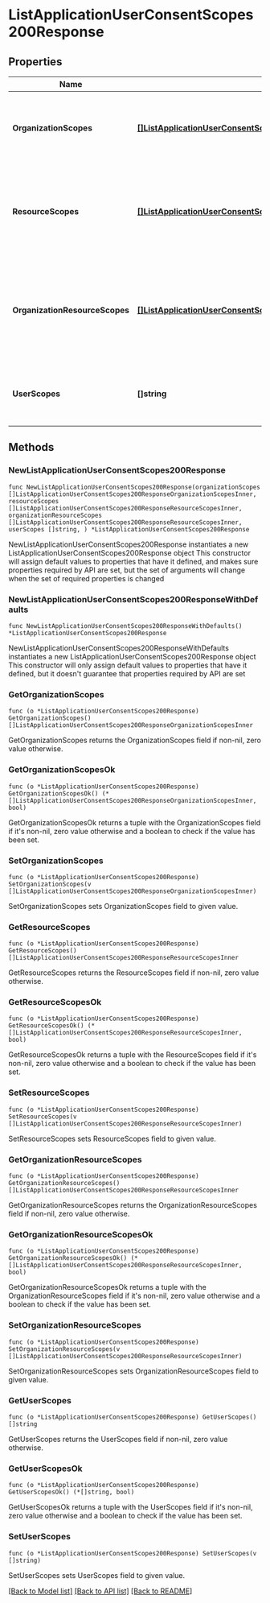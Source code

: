 # ListApplicationUserConsentScopes200Response

## Properties

Name | Type | Description | Notes
------------ | ------------- | ------------- | -------------
**OrganizationScopes** | [**[]ListApplicationUserConsentScopes200ResponseOrganizationScopesInner**](ListApplicationUserConsentScopes200ResponseOrganizationScopesInner.md) | A list of organization scope details assigned to the application. | 
**ResourceScopes** | [**[]ListApplicationUserConsentScopes200ResponseResourceScopesInner**](ListApplicationUserConsentScopes200ResponseResourceScopesInner.md) | A list of resource scope details grouped by resource id assigned to the application. | 
**OrganizationResourceScopes** | [**[]ListApplicationUserConsentScopes200ResponseResourceScopesInner**](ListApplicationUserConsentScopes200ResponseResourceScopesInner.md) | A list of organization resource scope details grouped by resource id assigned to the application. | 
**UserScopes** | **[]string** | A list of user scope enum value assigned to the application. | 

## Methods

### NewListApplicationUserConsentScopes200Response

`func NewListApplicationUserConsentScopes200Response(organizationScopes []ListApplicationUserConsentScopes200ResponseOrganizationScopesInner, resourceScopes []ListApplicationUserConsentScopes200ResponseResourceScopesInner, organizationResourceScopes []ListApplicationUserConsentScopes200ResponseResourceScopesInner, userScopes []string, ) *ListApplicationUserConsentScopes200Response`

NewListApplicationUserConsentScopes200Response instantiates a new ListApplicationUserConsentScopes200Response object
This constructor will assign default values to properties that have it defined,
and makes sure properties required by API are set, but the set of arguments
will change when the set of required properties is changed

### NewListApplicationUserConsentScopes200ResponseWithDefaults

`func NewListApplicationUserConsentScopes200ResponseWithDefaults() *ListApplicationUserConsentScopes200Response`

NewListApplicationUserConsentScopes200ResponseWithDefaults instantiates a new ListApplicationUserConsentScopes200Response object
This constructor will only assign default values to properties that have it defined,
but it doesn't guarantee that properties required by API are set

### GetOrganizationScopes

`func (o *ListApplicationUserConsentScopes200Response) GetOrganizationScopes() []ListApplicationUserConsentScopes200ResponseOrganizationScopesInner`

GetOrganizationScopes returns the OrganizationScopes field if non-nil, zero value otherwise.

### GetOrganizationScopesOk

`func (o *ListApplicationUserConsentScopes200Response) GetOrganizationScopesOk() (*[]ListApplicationUserConsentScopes200ResponseOrganizationScopesInner, bool)`

GetOrganizationScopesOk returns a tuple with the OrganizationScopes field if it's non-nil, zero value otherwise
and a boolean to check if the value has been set.

### SetOrganizationScopes

`func (o *ListApplicationUserConsentScopes200Response) SetOrganizationScopes(v []ListApplicationUserConsentScopes200ResponseOrganizationScopesInner)`

SetOrganizationScopes sets OrganizationScopes field to given value.


### GetResourceScopes

`func (o *ListApplicationUserConsentScopes200Response) GetResourceScopes() []ListApplicationUserConsentScopes200ResponseResourceScopesInner`

GetResourceScopes returns the ResourceScopes field if non-nil, zero value otherwise.

### GetResourceScopesOk

`func (o *ListApplicationUserConsentScopes200Response) GetResourceScopesOk() (*[]ListApplicationUserConsentScopes200ResponseResourceScopesInner, bool)`

GetResourceScopesOk returns a tuple with the ResourceScopes field if it's non-nil, zero value otherwise
and a boolean to check if the value has been set.

### SetResourceScopes

`func (o *ListApplicationUserConsentScopes200Response) SetResourceScopes(v []ListApplicationUserConsentScopes200ResponseResourceScopesInner)`

SetResourceScopes sets ResourceScopes field to given value.


### GetOrganizationResourceScopes

`func (o *ListApplicationUserConsentScopes200Response) GetOrganizationResourceScopes() []ListApplicationUserConsentScopes200ResponseResourceScopesInner`

GetOrganizationResourceScopes returns the OrganizationResourceScopes field if non-nil, zero value otherwise.

### GetOrganizationResourceScopesOk

`func (o *ListApplicationUserConsentScopes200Response) GetOrganizationResourceScopesOk() (*[]ListApplicationUserConsentScopes200ResponseResourceScopesInner, bool)`

GetOrganizationResourceScopesOk returns a tuple with the OrganizationResourceScopes field if it's non-nil, zero value otherwise
and a boolean to check if the value has been set.

### SetOrganizationResourceScopes

`func (o *ListApplicationUserConsentScopes200Response) SetOrganizationResourceScopes(v []ListApplicationUserConsentScopes200ResponseResourceScopesInner)`

SetOrganizationResourceScopes sets OrganizationResourceScopes field to given value.


### GetUserScopes

`func (o *ListApplicationUserConsentScopes200Response) GetUserScopes() []string`

GetUserScopes returns the UserScopes field if non-nil, zero value otherwise.

### GetUserScopesOk

`func (o *ListApplicationUserConsentScopes200Response) GetUserScopesOk() (*[]string, bool)`

GetUserScopesOk returns a tuple with the UserScopes field if it's non-nil, zero value otherwise
and a boolean to check if the value has been set.

### SetUserScopes

`func (o *ListApplicationUserConsentScopes200Response) SetUserScopes(v []string)`

SetUserScopes sets UserScopes field to given value.



[[Back to Model list]](../README.md#documentation-for-models) [[Back to API list]](../README.md#documentation-for-api-endpoints) [[Back to README]](../README.md)


